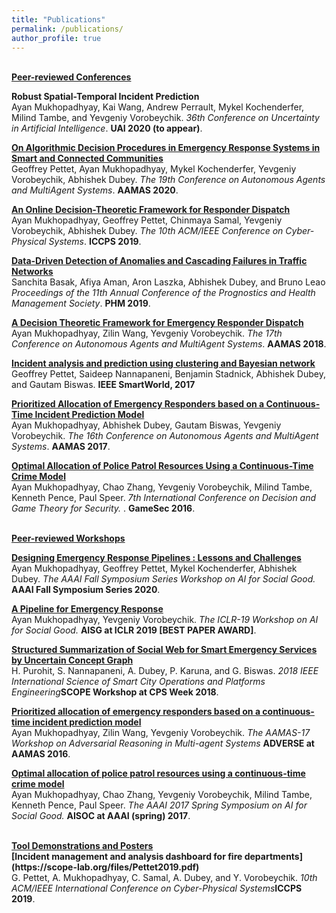 ```yaml
---
title: "Publications"
permalink: /publications/
author_profile: true
---
```

<br>
<b><u>Peer-reviewed Conferences</u></b>
<br>

<b>Robust Spatial-Temporal Incident Prediction</b> <br> 
Ayan Mukhopadhyay, Kai Wang, Andrew Perrault, Mykel Kochenderfer, Milind Tambe, and Yevgeniy Vorobeychik.
<i>36th Conference on Uncertainty in Artificial Intelligence</i>. <b>UAI 2020 (to appear)</b>.

<b>[On Algorithmic Decision Procedures in Emergency Response Systems in Smart and Connected Communities](https://ayanmukhopadhyay.github.io/files/aamas20.pdf)</b> <br> 
Geoffrey Pettet, Ayan Mukhopadhyay, Mykel Kochenderfer, Yevgeniy Vorobeychik, Abhishek Dubey.
<i>The 19th Conference on Autonomous Agents and MultiAgent Systems</i>. <b>AAMAS 2020</b>.

<b>[An Online Decision-Theoretic Framework for Responder
Dispatch](http://ayanmukhopadhyay.github.io/publications/iccps19)</b> <br> 
Ayan Mukhopadhyay, Geoffrey Pettet, Chinmaya Samal, Yevgeniy Vorobeychik, Abhishek Dubey.
<i>The 10th ACM/IEEE Conference on Cyber-Physical Systems</i>. <b>ICCPS 2019</b>.

<b>[Data-Driven Detection of Anomalies and Cascading Failures in Traffic Networks](https://scope-lab.org/files/Basak2019b.pdf)</b> <br> 
Sanchita Basak, Afiya Aman, Aron Laszka, Abhishek Dubey, and Bruno Leao
<i>Proceedings of the 11th Annual Conference of the Prognostics and Health Management Society</i>. <b>PHM 2019</b>.

<b>[A Decision Theoretic Framework for Emergency Responder Dispatch](https://ayanmukhopadhyay.github.io/files/aamas18.pdf)</b> <br> 
Ayan Mukhopadhyay, Zilin Wang, Yevgeniy Vorobeychik.
<i>The 17th Conference on Autonomous Agents and MultiAgent Systems</i>. <b>AAMAS 2018</b>.

<b>[Incident analysis and prediction using clustering and Bayesian network](https://scope-lab.org/files/Pettet2017.pdf)</b> 
<br>
Geoffrey Pettet, Saideep Nannapaneni, Benjamin Stadnick, Abhishek Dubey, and Gautam Biswas.
<b>IEEE SmartWorld, 2017</b>

<b>[Prioritized Allocation of Emergency Responders based on a Continuous-Time Incident Prediction Model](https://ayanmukhopadhyay.github.io/files/aamas17.pdf)</b> <br> 
Ayan Mukhopadhyay, Abhishek Dubey, Gautam Biswas, Yevgeniy Vorobeychik.
<i>The 16th Conference on Autonomous Agents and MultiAgent Systems</i>. <b>AAMAS 2017</b>.

<b>[Optimal Allocation of Police Patrol Resources Using a Continuous-Time Crime Model](https://ayanmukhopadhyay.github.io/files/gamesec16.pdf)</b> <br>
Ayan Mukhopadhyay, Chao Zhang, Yevgeniy Vorobeychik, Milind Tambe, Kenneth Pence, Paul Speer.
<i>7th International Conference on Decision and Game Theory for Security. </i>. <b>GameSec 2016</b>.

<br>
<b><u>Peer-reviewed Workshops</u></b>
<br>

<b>[Designing Emergency Response Pipelines : Lessons and Challenges](https://arxiv.org/abs/2010.07504)</b><br>
Ayan Mukhopadhyay, Geoffrey Pettet, Mykel Kochenderfer, Abhishek Dubey.
<i>The AAAI Fall Symposium Series Workshop on AI for Social Good.</i> <b>AAAI Fall Symposium Series 2020</b>.

<b>[A Pipeline for Emergency Response](http://ayanmukhopadhyay.github.io/publications/iclr19)</b><br>
Ayan Mukhopadhyay, Yevgeniy Vorobeychik.
<i>The ICLR-19 Workshop on AI for Social Good.</i> <b>AISG at ICLR 2019 [BEST PAPER AWARD]</b>.

<b>[Structured Summarization of Social Web for Smart Emergency Services by Uncertain Concept Graph](https://scope-lab.org/files/Purohit2018.pdf)</b><br>
H. Purohit, S. Nannapaneni, A. Dubey, P. Karuna, and G. Biswas.
<i> 2018 IEEE International Science of Smart City Operations and Platforms Engineering</i><b>SCOPE Workshop at CPS Week 2018</b>.

<b>[Prioritized allocation of emergency responders based on a continuous-time incident prediction model](http://ayanmukhopadhyay.github.io/publications/aamas17)</b> <br>
Ayan Mukhopadhyay, Zilin Wang, Yevgeniy Vorobeychik.
<i>The AAMAS-17 Workshop on Adversarial Reasoning in Multi-agent Systems</i> <b>ADVERSE at AAMAS 2016</b>.

<b>[Optimal allocation of police patrol resources using a continuous-time crime model](http://ayanmukhopadhyay.github.io/publications/gamesec16)</b><br>
Ayan Mukhopadhyay, Chao Zhang, Yevgeniy Vorobeychik, Milind Tambe, Kenneth Pence, Paul Speer. <i>The AAAI 2017 Spring Symposium on AI for Social Good.</i> <b>AISOC at AAAI (spring) 2017</b>.

<br>
<b><u>Tool Demonstrations and Posters</u></b>
<br>
<b>[Incident management and analysis dashboard for fire departments](https://scope-lab.org/files/Pettet2019.pdf)</b><br>
G. Pettet, A. Mukhopadhyay, C. Samal, A. Dubey, and Y. Vorobeychik.
<i> 10th ACM/IEEE International Conference on Cyber-Physical Systems</i><b>ICCPS 2019</b>.
